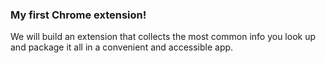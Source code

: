### My first Chrome extension!
We will build an extension that collects the most common info you look up and package it all in a convenient and accessible app.

